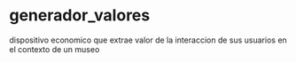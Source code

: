 generador_valores
=================

dispositivo economico que extrae valor de la interaccion de sus usuarios en el contexto de un museo